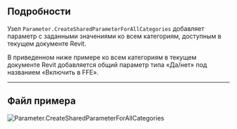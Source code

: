 ## Подробности
Узел `Parameter.CreateSharedParameterForAllCategories` добавляет параметр с заданными значениями ко всем категориям, доступным в текущем документе Revit.

В приведенном ниже примере ко всем категориям в текущем документе Revit добавляется общий параметр типа «Да/нет» под названием «Включить в FFE».
___
## Файл примера

![Parameter.CreateSharedParameterForAllCategories](./Revit.Elements.Parameter.CreateSharedParameterForAllCategories_img.jpg)
